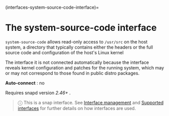 (interfaces-system-source-code-interface)=
# The system-source-code interface

`system-source-code`  allows read-only access to  `/usr/src`  on the host system, a directory that typically contains either the headers or the full source code and configuration of the host's Linux kernel 

The interface it is not connected automatically because  the interface reveals kernel configuration and patches for the running system, which may or may not correspond to those found in public distro packages.

**Auto-connect** : no

Requires snapd version  *2.46+* .

> ⓘ  This is a snap interface. See [Interface management](/) and [Supported interfaces](/interfaces/index) for further details on how interfaces are used.


